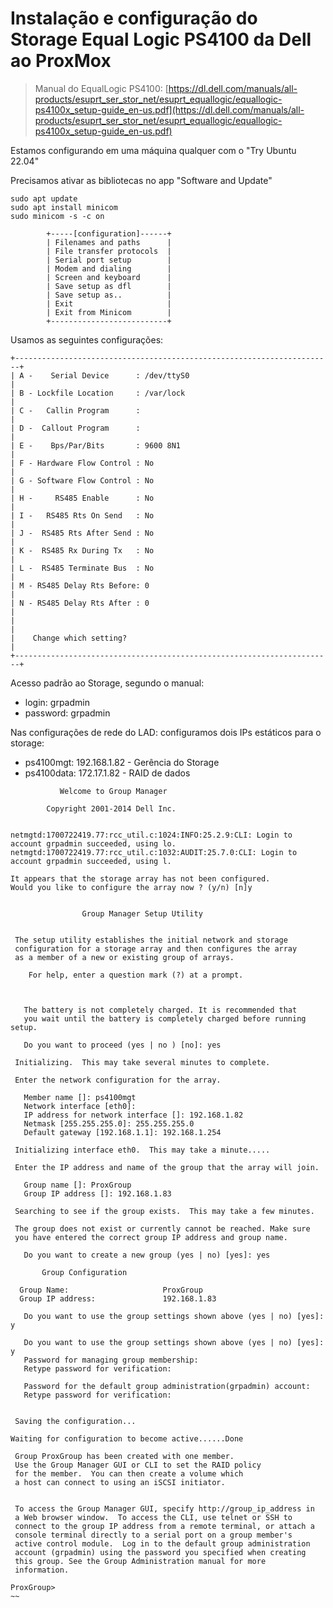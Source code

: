 # Instalação e configuração do Storage Equal Logic PS4100 da Dell ao ProxMox

> Manual do EqualLogic PS4100: [https://dl.dell.com/manuals/all-products/esuprt_ser_stor_net/esuprt_equallogic/equallogic-ps4100x_setup-guide_en-us.pdf](https://dl.dell.com/manuals/all-products/esuprt_ser_stor_net/esuprt_equallogic/equallogic-ps4100x_setup-guide_en-us.pdf)

Estamos configurando em uma máquina qualquer com o "Try Ubuntu 22.04"

Precisamos ativar as bibliotecas no app "Software and Update"


~~~
sudo apt update
sudo apt install minicom
sudo minicom -s -c on
~~~
            +-----[configuration]------+
            | Filenames and paths      |
            | File transfer protocols  |
            | Serial port setup        |
            | Modem and dialing        |
            | Screen and keyboard      |
            | Save setup as dfl        |
            | Save setup as..          |
            | Exit                     |
            | Exit from Minicom        |
            +--------------------------+
            
Usamos as seguintes configurações:

    +-----------------------------------------------------------------------+
    | A -    Serial Device      : /dev/ttyS0                                |
    | B - Lockfile Location     : /var/lock                                 |
    | C -   Callin Program      :                                           |
    | D -  Callout Program      :                                           |
    | E -    Bps/Par/Bits       : 9600 8N1                                  |
    | F - Hardware Flow Control : No                                        |
    | G - Software Flow Control : No                                        |
    | H -     RS485 Enable      : No                                        |
    | I -   RS485 Rts On Send   : No                                        |
    | J -  RS485 Rts After Send : No                                        |
    | K -  RS485 Rx During Tx   : No                                        |
    | L -  RS485 Terminate Bus  : No                                        |
    | M - RS485 Delay Rts Before: 0                                         |
    | N - RS485 Delay Rts After : 0                                         |
    |                                                                       |
    |    Change which setting?                                              |
    +-----------------------------------------------------------------------+

Acesso padrão ao Storage, segundo o manual:
- login: grpadmin
- password: grpadmin

Nas configurações de rede do LAD: configuramos dois IPs estáticos para o storage:
- ps4100mgt: 192.168.1.82 - Gerência do Storage 
- ps4100data: 172.17.1.82 - RAID de dados
    
~~~
           Welcome to Group Manager

        Copyright 2001-2014 Dell Inc.


netmgtd:1700722419.77:rcc_util.c:1024:INFO:25.2.9:CLI: Login to account grpadmin succeeded, using lo.
netmgtd:1700722419.77:rcc_util.c:1032:AUDIT:25.7.0:CLI: Login to account grpadmin succeeded, using l.

It appears that the storage array has not been configured. 
Would you like to configure the array now ? (y/n) [n]y


                Group Manager Setup Utility


 The setup utility establishes the initial network and storage
 configuration for a storage array and then configures the array
 as a member of a new or existing group of arrays.

    For help, enter a question mark (?) at a prompt.



   The battery is not completely charged. It is recommended that
   you wait until the battery is completely charged before running setup.

   Do you want to proceed (yes | no ) [no]: yes

 Initializing.  This may take several minutes to complete.

 Enter the network configuration for the array.

   Member name []: ps4100mgt
   Network interface [eth0]: 
   IP address for network interface []: 192.168.1.82
   Netmask [255.255.255.0]: 255.255.255.0
   Default gateway [192.168.1.1]: 192.168.1.254

 Initializing interface eth0.  This may take a minute.....

 Enter the IP address and name of the group that the array will join.

   Group name []: ProxGroup
   Group IP address []: 192.168.1.83

 Searching to see if the group exists.  This may take a few minutes.

 The group does not exist or currently cannot be reached. Make sure
 you have entered the correct group IP address and group name.

   Do you want to create a new group (yes | no) [yes]: yes

       Group Configuration

  Group Name:                     ProxGroup
  Group IP address:               192.168.1.83

   Do you want to use the group settings shown above (yes | no) [yes]: y

   Do you want to use the group settings shown above (yes | no) [yes]: y
   Password for managing group membership:
   Retype password for verification:

   Password for the default group administration(grpadmin) account:
   Retype password for verification:


 Saving the configuration...

Waiting for configuration to become active......Done

 Group ProxGroup has been created with one member.
 Use the Group Manager GUI or CLI to set the RAID policy
 for the member.  You can then create a volume which
 a host can connect to using an iSCSI initiator.


 To access the Group Manager GUI, specify http://group_ip_address in
 a Web browser window.  To access the CLI, use telnet or SSH to
 connect to the group IP address from a remote terminal, or attach a
 console terminal directly to a serial port on a group member's
 active control module.  Log in to the default group administration
 account (grpadmin) using the password you specified when creating
 this group. See the Group Administration manual for more
 information.

ProxGroup> 
~~
